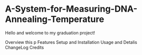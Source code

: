 # A-System-for-Measuring-DNA-Annealing-Temperature

Hello and welcome to my graduation project!

Overview
this p
Features
Setup and Installation
Usage and Detalis
ChangeLog
Credits
